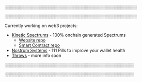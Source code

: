 ░░░░░░░░░░░░░░░░░░░░░░░░░░░░░░░░░░░░░░░░░░░░

░░░░░░░░░░░░░░░░░░░░░░░░░░░░░░░░░░░░░░░░░░░░

Currently working on web3 projects:
* [Kinetic Spectrums](https://kineticspectru.ms) - 100% onchain generated Spectrums
  * [Website repo](https://github.com/untitled-family/spectrum-website)
  * [Smart Contract repo](https://github.com/untitled-family/spectrum-contract)
* [Nostrum Systems](https://twitter.com/nostrumsystems) - 111 Pills to improve your wallet health
* [Throws](https://throws.xyz/) - more info soon

░░░░░░░░░░░░░░░░░░░░░░░░░░░░░░░░░░░░░░░░░░░

░░░░░░░░░░░░░░░░░░░░░░░░░░░░░░░░░░░░░░░░░░░
